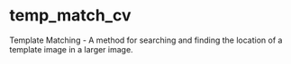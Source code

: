 # temp_match_cv
Template Matching  - A method for searching and finding the location of a template image in a larger image.
